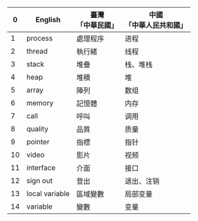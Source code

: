 | 0 | English | 臺灣<br />「中華民國」 | 中國<br />「中華人民共和國」 |
|----|----|----|----|
| 1 | process | 處理程序 | 进程 |
| 2 | thread | 執行緒 | 线程 |
| 3 | stack | 堆疊 | 栈、堆栈 |
| 4 | heap | 堆積 | 堆 |
| 5 | array | 陣列 | 数组 |
| 6 | memory | 記憶體 | 内存 |
| 7 | call | 呼叫 | 调用 |
| 8 | quality | 品質 | 质量 |
| 9 | pointer | 指標 | 指针 |
| 10 | video | 影片 | 视频 |
| 11 | interface | 介面 | 接口 |
| 12 | sign out | 登出 | 退出、注销 |
| 13 | local variable | 區域變數 | 局部变量 |
| 14 | variable | 變數 | 变量 |